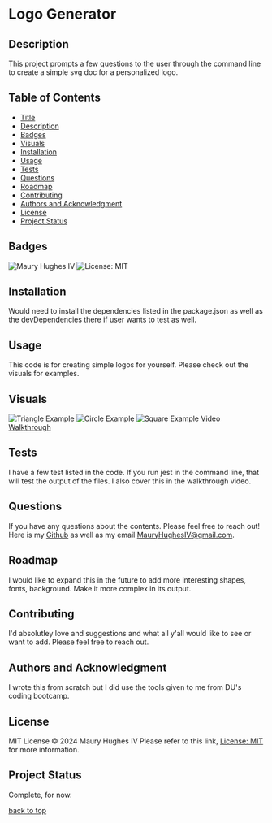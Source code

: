 <a id="title"></a>
# Logo Generator 

<a id="description"></a>
## Description
This project prompts a few questions to the user through the command line to create a simple svg doc for a personalized logo.

## Table of Contents
- [Title](#title)
- [Description](#description)
- [Badges](#badges)
- [Visuals](#visuals)
- [Installation](#installation)
- [Usage](#usage)
- [Tests](#tests)
- [Questions](#questions)
- [Roadmap](#roadmap)
- [Contributing](#contributing)
- [Authors and Acknowledgment](#acknowledgment)
- [License](#license)
- [Project Status](#status)

<a id="badges"></a>
## Badges
![Maury Hughes IV](https://img.shields.io/badge/Maury%20Hughes%20IV-5A2BE2)
![License: MIT](https://img.shields.io/badge/License-MIT-yellow.svg)

<a id="installation"></a>
## Installation
Would need to install the dependencies listed in the package.json as well as the devDependencies there if user wants to test as well.

<a id="usage"></a>
## Usage
This code is for creating simple logos for yourself. Please check out the visuals for examples.

<a id="Visuals"></a>
## Visuals
![Triangle Example](https://github.com/MauryIV/logo-generator/assets/146037880/b7cd20a9-5690-4c10-933a-d367b90ae329)
![Circle Example](https://github.com/MauryIV/logo-generator/assets/146037880/f02f75ee-44f8-47c7-9652-cd3364407148)
![Square Example](https://github.com/MauryIV/logo-generator/assets/146037880/3f73b060-a4dd-402c-8c27-f3594948bbc5)
[Video Walkthrough](https://drive.google.com/file/d/1qBPkcFXRKSATATdJG3rh7ZiRNE29CCj6/view)

<a id="tests"></a>
## Tests
I have a few test listed in the code. If you run jest in the command line, that will test the output of the files. I also cover this in the walkthrough video.

<a id="questions"></a>
## Questions
If you have any questions about the contents. Please feel free to reach out!
Here is my [Github](https://github.com/MauryIV) as well as my email <MauryHughesIV@gmail.com>.

<a id="roadmap"></a>
## Roadmap
I would like to expand this in the future to add more interesting shapes, fonts, background. Make it more complex in its output.

<a id="contributing"></a>
## Contributing
I'd absolutley love and suggestions and what all y'all would like to see or want to add. Please feel free to reach out.

<a id="acknowledgment"></a>
## Authors and Acknowledgment
I wrote this from scratch but I did use the tools given to me from DU's coding bootcamp.

<a id="license"></a>
## License
MIT License © 2024 Maury Hughes IV
Please refer to this link, [License: MIT](https://opensource.org/licenses/MIT) for more information.

<a id="status"></a>
## Project Status
Complete, for now.

[back to top](#title)
